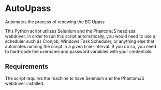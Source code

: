 # AutoUpass
Automates the process of renewing the BC Upass

This Python script utilizes Selenium and the PhantomJS headless webdriver.
In order to run this script automatically, you would need to use a scheduler such as Cronjob, Windows Task Scheduler, or anything else that automates running the script in a given time-interval. If you do so, you need to hard-code the username and password variables with your credentials. 

## Requirements
The script requires the machine to have Selenium and the PhantomJS webdriver installed.
